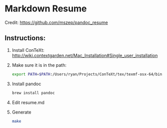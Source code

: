 Markdown Resume
===================

Credit: https://github.com/mszep/pandoc_resume

## Instructions:

1. Install ConTeXt: http://wiki.contextgarden.net/Mac_Installation#Single_user_installation

1. Make sure it is in the path:

    ```bash
    export PATH=$PATH:/Users/ryan/Projects/ConTeXt/tex/texmf-osx-64/bin
    ```

1. Install pandoc

    ```bash
    brew install pandoc
    ```

1. Edit resume.md

1. Generate

    ```bash
    make
    ```
